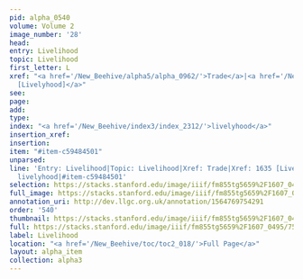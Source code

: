 ```yaml
---
pid: alpha_0540
volume: Volume 2
image_number: '28'
head: 
entry: Livelihood
topic: Livelihood
first_letter: L
xref: "<a href='/New_Beehive/alpha5/alpha_0962/'>Trade</a>|<a href='/New_Beehive/toc/toc2_321/'>1635
  [Livelyhood]</a>"
see: 
page: 
add: 
type: 
index: "<a href='/New_Beehive/index3/index_2312/'>livelyhood</a>"
insertion_xref: 
insertion: 
item: "#item-c59484501"
unparsed: 
line: 'Entry: Livelihood|Topic: Livelihood|Xref: Trade|Xref: 1635 [Livelyhood]|Index:
  livelyhood|#item-c59484501'
selection: https://stacks.stanford.edu/image/iiif/fm855tg5659%2F1607_0495/753,3936,2965,526/full/0/default.jpg
full_image: https://stacks.stanford.edu/image/iiif/fm855tg5659%2F1607_0495/full/full/0/default.jpg
annotation_uri: http://dev.llgc.org.uk/annotation/1564769754291
order: '540'
thumbnail: https://stacks.stanford.edu/image/iiif/fm855tg5659%2F1607_0495/753,3936,600,180/250,/0/default.jpg
full: https://stacks.stanford.edu/image/iiif/fm855tg5659%2F1607_0495/753,3936,2965,526/full/0/default.jpg
label: Livelihood
location: "<a href='/New_Beehive/toc/toc2_018/'>Full Page</a>"
layout: alpha_item
collection: alpha3
---
```

